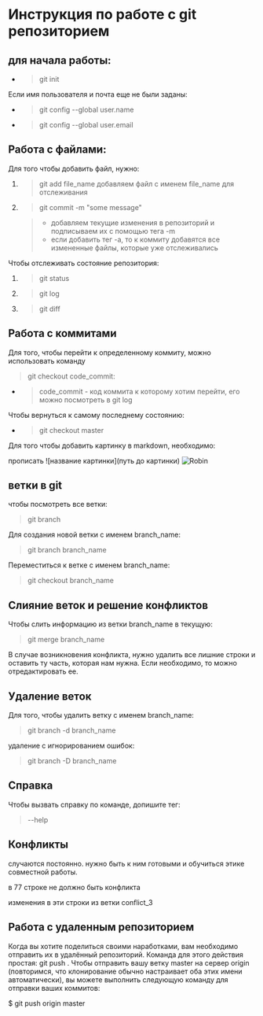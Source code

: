 # Инструкция по работе с git репозиторием

## для начала работы:
* > git init

Если имя пользователя и почта еще не были заданы:

* >git config --global user.name

* >git config --global user.email

## Работа с файлами: 

Для того чтобы добавить файл, нужно: 

1. >git add file_name
    добавляем файл с именем file_name для отслеживания
2. >git commit -m "some message" 

    >* добавляем текущие изменения в репозиторий и подписываем их с помощью тега -m
    >* если добавить тег -а, то к коммиту добавятся все измененные файлы, которые уже отслеживались

Чтобы отслеживать состояние репозитория:

1. >git status
2. >git log
3. >git diff


## Работа с коммитами
Для того, чтобы перейти к определенному коммиту, можно использовать команду
>git checkout code_commit:

* >code_commit - код коммита к которому хотим перейти, его можно посмотреть в  git log

Чтобы вернуться к самому последнему состоянию:

* >git checkout master

Для того чтобы добавить картинку в markdown, необходимо:

прописать ![название картинки](путь до картинки) 
![Robin](Robin.jpg)

## ветки в git

чтобы посмотреть все ветки:
> git branch

Для создания новой ветки с именем branch_name:
> git branch branch_name

Переместиться к ветке с именем branch_name:
> git checkout branch_name

## Слияние веток и решение конфликтов
Чтобы слить информацию из ветки branch_name  в текущую:
> git merge branch_name 

В случае возникновения конфликта, нужно удалить все лишние строки и оставить ту часть, которая нам нужна. Если необходимо, то можно отредактировать ее.

## Удаление веток
Для того, чтобы удалить ветку с именем branch_name:
> git branch -d branch_name

удаление с игнорированием ошибок:
> git branch -D branch_name

## Справка
Чтобы вызвать справку по команде, допишите тег:
> --help

## Конфликты

случаются постоянно. нужно быть к ним готовыми и обучиться этике совместной работы.

в 77 строке не должно быть конфликта


изменения в 
эти
строки из ветки conflict_3

## Работа с удаленным репозиторием

Когда вы хотите поделиться своими наработками, вам необходимо отправить их в удалённый репозиторий. Команда для этого действия простая: git push <remote-name> <branch-name>. Чтобы отправить вашу ветку master на сервер origin (повторимся, что клонирование обычно настраивает оба этих имени автоматически), вы можете выполнить следующую команду для отправки ваших коммитов:

$ git push origin master
